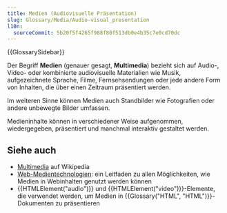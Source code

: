 ```yaml
---
title: Medien (Audiovisuelle Präsentation)
slug: Glossary/Media/Audio-visual_presentation
l10n:
  sourceCommit: 5b20f5f4265f988f80f513db0e4b35c7e0cd70dc
---
```


{{GlossarySidebar}}

Der Begriff **Medien** (genauer gesagt, **Multimedia**) bezieht sich auf Audio-, Video- oder kombinierte audiovisuelle Materialien wie Musik, aufgezeichnete Sprache, Filme, Fernsehsendungen oder jede andere Form von Inhalten, die über einen Zeitraum präsentiert werden.

Im weiteren Sinne können Medien auch Standbilder wie Fotografien oder andere unbewegte Bilder umfassen.

Medieninhalte können in verschiedener Weise aufgenommen, wiedergegeben, präsentiert und manchmal interaktiv gestaltet werden.

## Siehe auch

- [Multimedia](https://en.wikipedia.org/wiki/Multimedia) auf Wikipedia
- [Web-Medientechnologien](/de/docs/Web/Media): ein Leitfaden zu allen Möglichkeiten, wie Medien in Webinhalten genutzt werden können
- {{HTMLElement("audio")}} und {{HTMLElement("video")}}-Elemente, die verwendet werden, um Medien in {{Glossary("HTML", "HTML")}}-Dokumenten zu präsentieren
